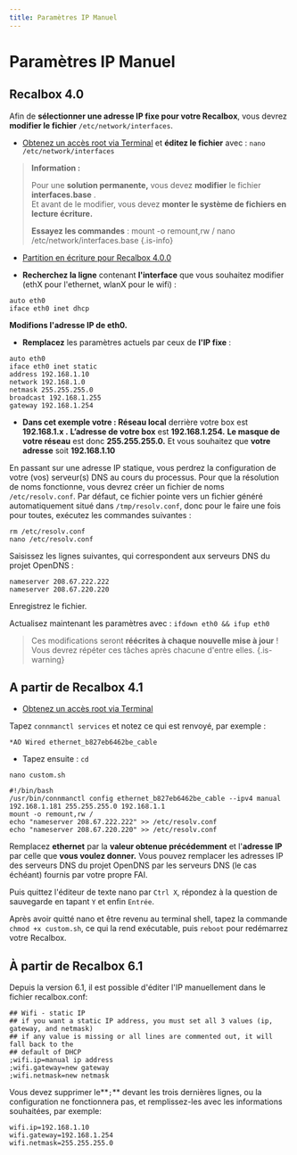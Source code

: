 ```yaml
---
title: Paramètres IP Manuel
---
```


# Paramètres IP Manuel

## Recalbox 4.0 <a id="recalbox-4-0"></a>

Afin de **sélectionner une adresse IP fixe pour votre Recalbox**, vous devrez **modifier le fichier** `/etc/network/interfaces`.

* [Obtenez un accès root via Terminal](/fr/tutoriels/systeme/acces/acces-root-via-terminal) et **éditez le fichier** avec : `nano /etc/network/interfaces`


>**Information :** 
>
>Pour une **solution permanente,** vous devez **modifier** le fichier **interfaces.base** .  
>Et avant de le modifier, vous devez **monter le système de fichiers en lecture écriture.** 
>
>**Essayez les commandes** : mount -o remount,rw / nano /etc/network/interfaces.base
{.is-info}

* [​Partition en écriture pour Recalbox 4.0.0](/fr/tutoriels/systeme/acces/acceder-a-une-partition-en-ecriture)

  

* **Recherchez la ligne** contenant **l'interface** que vous souhaitez modifier \(ethX pour l'ethernet, wlanX pour le wifi\) :

```text
auto eth0
iface eth0 inet dhcp
```

**Modifions l'adresse IP de eth0.**

* **Remplacez** les paramètres actuels par ceux de **l'IP fixe** :

```text
auto eth0
iface eth0 inet static
address 192.168.1.10
network 192.168.1.0
netmask 255.255.255.0
broadcast 192.168.1.255
gateway 192.168.1.254
```

* **Dans cet exemple votre :  Réseau local** derrière votre box est **192.168.1.x .** **L’adresse de votre box** est **192.168.1.254.**  **Le masque de votre réseau** est donc **255.255.255.0.**  Et vous souhaitez que **votre adresse** soit **192.168.1.10** 

En passant sur une adresse IP statique, vous perdrez la configuration de votre \(vos\) serveur\(s\) DNS au cours du processus. Pour que la résolution de noms fonctionne, vous devrez créer un fichier de noms `/etc/resolv.conf`. Par défaut, ce fichier pointe vers un fichier généré automatiquement situé dans `/tmp/resolv.conf`, donc pour le faire une fois pour toutes, exécutez les commandes suivantes :

```text
rm /etc/resolv.conf
nano /etc/resolv.conf
```

Saisissez les lignes suivantes, qui correspondent aux serveurs DNS du projet OpenDNS :

```text
nameserver 208.67.222.222
nameserver 208.67.220.220
```

Enregistrez le fichier.

Actualisez maintenant les paramètres avec : `ifdown eth0 && ifup eth0`


>Ces modifications seront **réécrites à chaque nouvelle mise à jour** !  
>Vous devrez répéter ces tâches après chacune d'entre elles.
{.is-warning}

## A partir de Recalbox 4.1 <a id="a-partir-de-recalbox-4-1"></a>

* [Obtenez un accès root via Terminal](/fr/tutoriels/systeme/acces/acces-root-via-terminal)

Tapez `connmanctl services` et notez ce qui est renvoyé, par exemple :

`*AO Wired ethernet_b827eb6462be_cable`

* Tapez ensuite : `cd`

`nano custom.sh`

```text
#!/bin/bash
/usr/bin/connmanctl config ethernet_b827eb6462be_cable --ipv4 manual 192.168.1.181 255.255.255.0 192.168.1.1
mount -o remount,rw /
echo "nameserver 208.67.222.222" >> /etc/resolv.conf
echo "nameserver 208.67.220.220" >> /etc/resolv.conf
```

Remplacez **ethernet** par la **valeur obtenue précédemment** et l'**adresse IP** par celle que **vous voulez donner.** Vous pouvez remplacer les adresses IP des serveurs DNS du projet OpenDNS par les serveurs DNS \(le cas échéant\) fournis par votre propre FAI.  


Puis quittez l'éditeur de texte nano par `Ctrl X`, répondez à la question de sauvegarde en tapant `Y` et enfin `Entrée`.

Après avoir quitté nano et être revenu au terminal shell, tapez la commande `chmod +x custom.sh`, ce qui la rend exécutable, puis `reboot` pour redémarrez votre Recalbox.

## À partir de Recalbox 6.1

Depuis la version 6.1, il est possible d'éditer l'IP manuellement dans le fichier recalbox.conf:

```text
## Wifi - static IP
## if you want a static IP address, you must set all 3 values (ip, gateway, and netmask)
## if any value is missing or all lines are commented out, it will fall back to the
## default of DHCP
;wifi.ip=manual ip address
;wifi.gateway=new gateway
;wifi.netmask=new netmask
```

Vous devez supprimer le**`;`** devant les trois dernières lignes, ou la configuration ne fonctionnera pas, et remplissez-les avec les informations souhaitées, par exemple:

```text
wifi.ip=192.168.1.10
wifi.gateway=192.168.1.254
wifi.netmask=255.255.255.0
```

